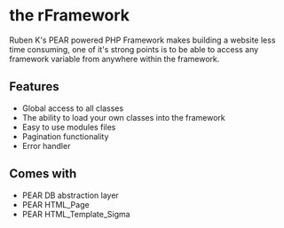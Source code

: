 # the rFramework #
Ruben K's PEAR powered PHP Framework makes building a website less time consuming, one of it's strong points is to be able to access any framework variable from anywhere within the framework.

## Features ##

  * Global access to all classes
  * The ability to load your own classes into the framework
  * Easy to use modules files
  * Pagination functionality
  * Error handler

## Comes with ##

  * PEAR DB abstraction layer
  * PEAR HTML\_Page
  * PEAR HTML\_Template\_Sigma
